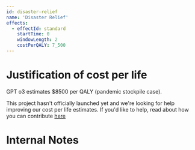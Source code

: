 ```yaml
---
id: disaster-relief
name: 'Disaster Relief'
effects:
  - effectId: standard
    startTime: 0
    windowLength: 2
    costPerQALY: 7_500
---
```


# Justification of cost per life

GPT o3 estimates $8500 per QALY (pandemic stockpile case).

This project hasn't officially launched yet and we're looking for help improving our cost per life estimates.
If you'd like to help, read about how you can contribute [here](https://github.com/impactlist/impactlist/blob/master/CONTRIBUTING.md)

# Internal Notes
